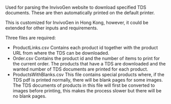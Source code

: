 Used for parsing the InvivoGen website to download specified TDS documents. 
These are then automatically printed on the default printer.

This is customized for InvivoGen in Hong Kong, however, it could be extended for other inputs and requirements.

Three files are required:
- ProductLinks.csv
    Contains each product id together with the product URL from where the TDS can be downloaded.
- Order.csv
    Contains the product id and the number of items to print for the current order.
    The products that have a TDS are downloaded and the wanted number of TDS documents are printed for each product.
- ProductsWithBlanks.csv
    This file contains special products where, if the TDS pdf is printed normally, 
    there will be blank pages for some images.
    The TDS documents of products in this file will first be converted to images before printing,
    this makes the process slower but there will be no blank pages.
